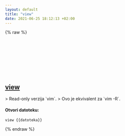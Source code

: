```yaml
---
layout: default
title: "view"
date: 2021-06-25 18:12:13 +02:00
---
```

{% raw %}
<h2 id="view">
  <a href="/bs/common/view.html">view</a> <a href="#view"><svg class="icon">
    <use href="/assets/images/unicode_sprite.svg#link" />
  </svg></a>
</h2>
> Read-only verzija `vim`.
> Ovo je ekvivalent za `vim -R`.

#### Otvori datoteku:
```shell
view {{datoteka}}
```
{% endraw %}